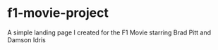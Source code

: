# f1-movie-project
A simple landing page I created for the F1 Movie starring Brad Pitt and Damson Idris
